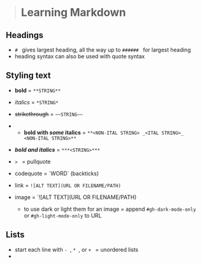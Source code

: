 > # Learning Markdown

## Headings
- `# ` gives largest heading, all the way up to `###### ` for largest heading
- heading syntax can also be used with quote syntax

## Styling text
- **bold** = `**STRING**`
- *italics* = `*STRING*`
- ~~strikethrough~~ = `~~STRING~~`
- - **bold with _some_ italics** = `**<NON-ITAL STRING> _<ITAL STRING>_ <NON-ITAL STRING>**`
- ***bold and italics*** = `***<STRING>***`
- `> ` = pullquote
- codequote = \`WORD\` (backticks)

- link = `![ALT TEXT](URL OR FILENAME/PATH)`

- image = `![ALT TEXT](URL OR FILENAME/PATH)
  - to use dark or light them for an image = append `#gh-dark-mode-only` or `#gh-light-mode-only` to URL

## Lists
- start each line with `- `, `* `, or `+ ` = unordered lists
- 
